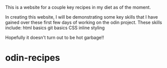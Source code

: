 This is a website for a couple key recipes in my diet as of the moment.

In creating this website, I will be demonstrating some key skills
that I have gained over these first few days of working on the odin
project. These skills include:
    html basics
    git basics
    CSS inline styling

Hopefully it doesn't turn out to be hot garbage!!

# odin-recipes